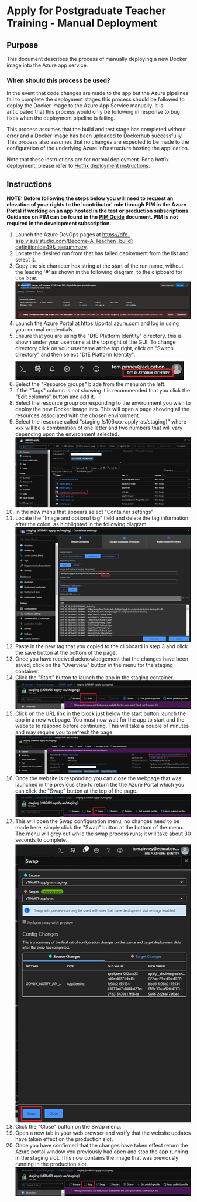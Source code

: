 # Apply for Postgraduate Teacher Training - Manual Deployment

## Purpose

This document describes the process of manually deploying a new Docker image into the Azure app service.

### When should this process be used?

In the event that code changes are made to the app but the Azure pipelines fail to complete the deployment stages this process should be followed to deploy the Docker image to the Azure App Service manually. It is anticipated that this process would only be following in response to bug fixes when the deployment pipeline is failing.

This process assumes that the build and test stage has completed without error and a Docker image has been uploaded to Dockerhub successfully. This process also assumes that no changes are expected to be made to the configuration of the underlying Azure infrastructure hosting the application.

Note that these instructions are for normal deployment. For a hotfix
deployment, please refer to [Hotfix deployment
instructions](hotfix-deployment.md).

## Instructions

**NOTE: Before following the steps below you will need to request an elevation of your rights to the 'contributor' role through PIM in the Azure Portal if working on an app hosted in the test or production subscriptions. Guidance on PIM can be found in the [PIM Guide](pim-guide.md) document. PIM is not required in the development subscription.**

1. Launch the Azure DevOps pages at https://dfe-ssp.visualstudio.com/Become-A-Teacher/_build?definitionId=49&_a=summary.
1. Locate the desired run from that has failed deployment from the list and select it.
1. Copy the six character hex string at the start of the run name, without the leading '#' as shown in the following diagram, to the clipboard for use later.
![Manual Deployment - Diagram 1](manual_deployment_dia01.png)
1. Launch the Azure Portal at https://portal.azure.com and log in using your normal credentials.
1. Ensure that you are using the "DfE Platform Identity" directory, this is shown under your username at the top right of the GUI. To change directory click on your username at the top right, click on "Switch directory" and then select "DfE Platform Identity".
![Manual Deployment - Diagram 2](manual_deployment_dia02.png)
1. Select the "Resource groups" blade from the menu on the left.
1. If the "Tags" column is not showing it is recommended that you click the "Edit columns" button and add it.
1. Select the resource group corresponding to the environment you wish to deploy the new Docker image into. This will open a page showing all the resources associated with the chosen environment.
1. Select the resource called "staging (s106xxx-apply-as/staging)" where xxx will be a combination of one letter and two numbers that will vary depending upon the environment selected.
![Manual Deployment - Diagram 3](manual_deployment_dia03.png)
1. In the new menu that appears select "Container settings"
1. Locate the "Image and optional tag" field and delete the tag information after the colon, as highlighted in the following diagram.
![Manual Deployment - Diagram 4](manual_deployment_dia04.png)
1. Paste in the new tag that you copied to the clipboard in step 3 and click the save button at the bottom of the page.
1. Once you have received acknowledgement that the changes have been saved, click on the "Overview" button in the menu for the staging container.
1. Click the "Start" button to launch the app in the staging container.
![Manual Deployment - Diagram 5](manual_deployment_dia05.png)
1. Click on the URL link in the block just below the start button launch the app in a new webpage. You must now wait for the app to start and the website to respond before continuing. This will take a couple of minutes and may require you to refresh the page.
![Manual Deployment - Diagram 6](manual_deployment_dia06.png)
1. Once the website is responding you can close the webpage that was launched in the previous step to return the the Azure Portal which you can click the "Swap" button at the top of the page.
![Manual Deployment - Diagram 7](manual_deployment_dia07.png)
1. This will open the Swap configuration menu, no changes need to be made here, simply click the "Swap" button at the bottom of the menu. The menu will grey out while the swap process runs; it will take about 30 seconds to complete.
![Manual Deployment - Diagram 8](manual_deployment_dia08.png)
1. Click the "Close" button on the Swap menu.
1. Open a new tab in your web browser and verify that the website updates have taken effect on the production slot.
1. Once you have confirmed that the changes have taken effect return the Azure portal window you previously had open and stop the app running in the staging slot. This now contains the image that was previously running in the production slot.
![Manual Deployment - Diagram 9](manual_deployment_dia09.png)
